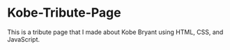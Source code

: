 # Kobe-Tribute-Page
This is a tribute page that I made about Kobe Bryant using HTML, CSS, and JavaScript.
